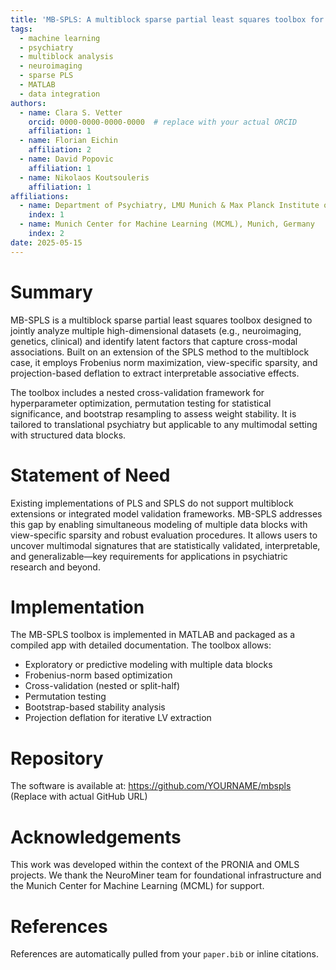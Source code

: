 ```yaml
---
title: 'MB-SPLS: A multiblock sparse partial least squares toolbox for multimodal association analysis in translational psychiatry'
tags:
  - machine learning
  - psychiatry
  - multiblock analysis
  - neuroimaging
  - sparse PLS
  - MATLAB
  - data integration
authors:
  - name: Clara S. Vetter
    orcid: 0000-0000-0000-0000  # replace with your actual ORCID
    affiliation: 1
  - name: Florian Eichin
    affiliation: 2
  - name: David Popovic
    affiliation: 1
  - name: Nikolaos Koutsouleris
    affiliation: 1
affiliations:
  - name: Department of Psychiatry, LMU Munich & Max Planck Institute of Psychiatry, Munich, Germany
    index: 1
  - name: Munich Center for Machine Learning (MCML), Munich, Germany
    index: 2
date: 2025-05-15
---
```


# Summary

MB-SPLS is a multiblock sparse partial least squares toolbox designed to jointly analyze multiple high-dimensional datasets (e.g., neuroimaging, genetics, clinical) and identify latent factors that capture cross-modal associations. Built on an extension of the SPLS method to the multiblock case, it employs Frobenius norm maximization, view-specific sparsity, and projection-based deflation to extract interpretable associative effects.

The toolbox includes a nested cross-validation framework for hyperparameter optimization, permutation testing for statistical significance, and bootstrap resampling to assess weight stability. It is tailored to translational psychiatry but applicable to any multimodal setting with structured data blocks.

# Statement of Need

Existing implementations of PLS and SPLS do not support multiblock extensions or integrated model validation frameworks. MB-SPLS addresses this gap by enabling simultaneous modeling of multiple data blocks with view-specific sparsity and robust evaluation procedures. It allows users to uncover multimodal signatures that are statistically validated, interpretable, and generalizable—key requirements for applications in psychiatric research and beyond.

# Implementation

The MB-SPLS toolbox is implemented in MATLAB and packaged as a compiled app with detailed documentation. The toolbox allows:
- Exploratory or predictive modeling with multiple data blocks
- Frobenius-norm based optimization
- Cross-validation (nested or split-half)
- Permutation testing
- Bootstrap-based stability analysis
- Projection deflation for iterative LV extraction

# Repository

The software is available at: https://github.com/YOURNAME/mbspls  
(Replace with actual GitHub URL)

# Acknowledgements

This work was developed within the context of the PRONIA and OMLS projects. We thank the NeuroMiner team for foundational infrastructure and the Munich Center for Machine Learning (MCML) for support.

# References

References are automatically pulled from your `paper.bib` or inline citations.
